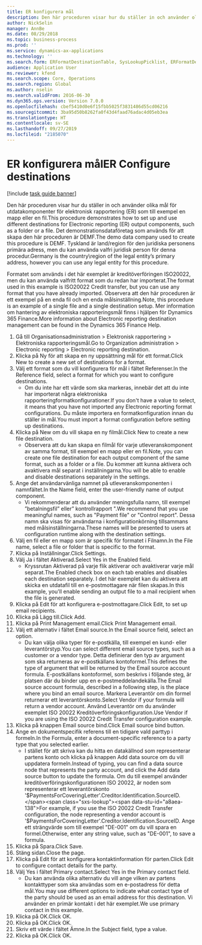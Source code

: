 ```yaml
---
title: ER konfigurera mål
description: Den här proceduren visar hur du ställer in och använder olika mål för utdatakomponenter för elektronisk rapportering (ER) som till exempel en mapp eller en fil.
author: NickSelin
manager: AnnBe
ms.date: 08/29/2018
ms.topic: business-process
ms.prod: ''
ms.service: dynamics-ax-applications
ms.technology: ''
ms.search.form: ERFormatDestinationTable, SysLookupPicklist, ERFormatDestinationSettings, ERFormatDestinationEmailSettings, ERExpressionDesignerFormula, SRSPrintDestinationTokens
audience: Application User
ms.reviewer: kfend
ms.search.scope: Core, Operations
ms.search.region: Global
ms.author: nselin
ms.search.validFrom: 2016-06-30
ms.dyn365.ops.version: Version 7.0.0
ms.openlocfilehash: cbef5410d0e6f15fbb5025f3831486d55cd06216
ms.sourcegitcommit: 3ba95d50b8262fa0f43d4faad76adac4d05eb3ea
ms.translationtype: HT
ms.contentlocale: sv-SE
ms.lasthandoff: 09/27/2019
ms.locfileid: "2185070"
---
```

# <a name="er-configure-destinations"></a><span data-ttu-id="a8aea-103">ER konfigurera mål</span><span class="sxs-lookup"><span data-stu-id="a8aea-103">ER Configure destinations</span></span>

[!include [task guide banner](../../includes/task-guide-banner.md)]

<span data-ttu-id="a8aea-104">Den här proceduren visar hur du ställer in och använder olika mål för utdatakomponenter för elektronisk rapportering (ER) som till exempel en mapp eller en fil.</span><span class="sxs-lookup"><span data-stu-id="a8aea-104">This procedure demonstrates how to set up and use different destinations for Electronic reporting (ER) output components, such as a folder or a file.</span></span> <span data-ttu-id="a8aea-105">Det demonstrationsdataföretag som används för att skapa den här proceduren är DEMF.</span><span class="sxs-lookup"><span data-stu-id="a8aea-105">The demo data company used to create this procedure is DEMF.</span></span> <span data-ttu-id="a8aea-106">Tyskland är land/region för den juridiska personens primära adress, men du kan använda valfri juridisk person för denna procedur.</span><span class="sxs-lookup"><span data-stu-id="a8aea-106">Germany is the country\region of the legal entity’s primary address, however you can use any legal entity for this procedure.</span></span> 

<span data-ttu-id="a8aea-107">Formatet som används i det här exemplet är kreditöverföringen ISO20022, men du kan använda valfritt format som du redan har importerat.</span><span class="sxs-lookup"><span data-stu-id="a8aea-107">The format used in this example is ISO20022 Credit transfer, but you can use any format that you have already imported.</span></span> <span data-ttu-id="a8aea-108">Observera att den här proceduren är ett exempel på en enda fil och en enda målsinställning.</span><span class="sxs-lookup"><span data-stu-id="a8aea-108">Note, this procedure is an example of a single file and a single destination setup.</span></span> <span data-ttu-id="a8aea-109">Mer information om hantering av elektroniska rapporteringsmål finns i hjälpen för Dynamics 365 Finance.</span><span class="sxs-lookup"><span data-stu-id="a8aea-109">More information about Electronic reporting destination management can be found in the Dynamics 365 Finance Help.</span></span>

1. <span data-ttu-id="a8aea-110">Gå till Organisationsadministration > Elektronisk rapportering > Elektroniska rapporteringsmål.</span><span class="sxs-lookup"><span data-stu-id="a8aea-110">Go to Organization administration > Electronic reporting > Electronic reporting destination.</span></span>
2. <span data-ttu-id="a8aea-111">Klicka på Ny för att skapa en ny uppsättning mål för ett format.</span><span class="sxs-lookup"><span data-stu-id="a8aea-111">Click New to create a new set of destinations for a format.</span></span>
3. <span data-ttu-id="a8aea-112">Välj ett format som du vill konfigurera för mål i fältet Referenser.</span><span class="sxs-lookup"><span data-stu-id="a8aea-112">In the Reference field, select a format for which you want to configure destinations.</span></span>
    * <span data-ttu-id="a8aea-113">Om du inte har ett värde som ska markeras, innebär det att du inte har importerat några elektroniska rapporteringformatkonfigurationer.</span><span class="sxs-lookup"><span data-stu-id="a8aea-113">If you don't have a value to select, it means that you have not imported any Electronic reporting format configurations.</span></span> <span data-ttu-id="a8aea-114">Du måste importera en formatkonfiguration innan du ställer in mål.</span><span class="sxs-lookup"><span data-stu-id="a8aea-114">You must import a format configuration before setting up destinations.</span></span>  
4. <span data-ttu-id="a8aea-115">Klicka på New om du vill skapa en ny filmål.</span><span class="sxs-lookup"><span data-stu-id="a8aea-115">Click New to create a new file destination.</span></span>
    * <span data-ttu-id="a8aea-116">Observera att du kan skapa en filmål för varje utleveranskomponent av samma format, till exempel en mapp eller en fil.</span><span class="sxs-lookup"><span data-stu-id="a8aea-116">Note, you can create one file destination for each output component of the same format, such as a folder or a file.</span></span> <span data-ttu-id="a8aea-117">Du kommer att kunna aktivera och avaktivera mål separat i inställningarna.</span><span class="sxs-lookup"><span data-stu-id="a8aea-117">You will be able to enable and disable destinations separately in the settings.</span></span>  
5. <span data-ttu-id="a8aea-118">Ange det användarvänliga namnet på utleveranskomponenten i namnfältet.</span><span class="sxs-lookup"><span data-stu-id="a8aea-118">In the Name field, enter the user-friendly name of output component.</span></span>
    * <span data-ttu-id="a8aea-119">Vi rekommenderar att du använder meningsfulla namn, till exempel ”betalningsfil” eller” kontrollrapport ".</span><span class="sxs-lookup"><span data-stu-id="a8aea-119">We recommend that you use meaningful names, such as "Payment file" or "Control report".</span></span> <span data-ttu-id="a8aea-120">Dessa namn ska visas för användarna i konfigurationkörning tillsammans med målsinställningarna.</span><span class="sxs-lookup"><span data-stu-id="a8aea-120">These names will be presented to users at configuration runtime along with the destination settings.</span></span>  
6. <span data-ttu-id="a8aea-121">Välj en fil eller en mapp som är specifik för formatet i Filnamn.</span><span class="sxs-lookup"><span data-stu-id="a8aea-121">In the File name, select a file or folder that is specific to the format.</span></span>
7. <span data-ttu-id="a8aea-122">Klicka på Inställningar.</span><span class="sxs-lookup"><span data-stu-id="a8aea-122">Click Settings.</span></span>
8. <span data-ttu-id="a8aea-123">Välj Ja i fältet Aktiverad.</span><span class="sxs-lookup"><span data-stu-id="a8aea-123">Select Yes in the Enabled field.</span></span>
    * <span data-ttu-id="a8aea-124">Kryssrutan Aktiverad på varje flik aktiverar och avaktiverar varje mål separat.</span><span class="sxs-lookup"><span data-stu-id="a8aea-124">The Enabled check box on each tab enables and disables each destination separately.</span></span> <span data-ttu-id="a8aea-125">I det här exemplet kan du aktivera att skicka en utdatafil till en e-postmottagare när filen skapas.</span><span class="sxs-lookup"><span data-stu-id="a8aea-125">In this example, you'll enable sending an output file to a mail recipient when the file is generated.</span></span>  
9. <span data-ttu-id="a8aea-126">Klicka på Edit för att konfigurera e-postmottagare.</span><span class="sxs-lookup"><span data-stu-id="a8aea-126">Click Edit, to set up email recipients.</span></span>
10. <span data-ttu-id="a8aea-127">Klicka på Lägg till.</span><span class="sxs-lookup"><span data-stu-id="a8aea-127">Click Add.</span></span>
11. <span data-ttu-id="a8aea-128">Klicka på Print Management email.</span><span class="sxs-lookup"><span data-stu-id="a8aea-128">Click Print Management email.</span></span>
12. <span data-ttu-id="a8aea-129">Välj ett alternativ i fältet Email source.</span><span class="sxs-lookup"><span data-stu-id="a8aea-129">In the Email source  field, select an option.</span></span>
    * <span data-ttu-id="a8aea-130">Du kan välja olika typer för e-postkälla, till exempel en kund- eller leverantörstyp.</span><span class="sxs-lookup"><span data-stu-id="a8aea-130">You can select different email source types, such as a customer or a vendor type.</span></span> <span data-ttu-id="a8aea-131">Detta definierar den typ av argument som ska returneras av e-postkällans kontoformel.</span><span class="sxs-lookup"><span data-stu-id="a8aea-131">This defines the type of argument that will be returned by the Email source account formula.</span></span> <span data-ttu-id="a8aea-132">E-postkällans kontoformel, som beskrivs i följande steg, är platsen där du binder upp en e-postmeddelandekälla.</span><span class="sxs-lookup"><span data-stu-id="a8aea-132">The Email source account formula, described in a following step, is the place where you bind an email source.</span></span> <span data-ttu-id="a8aea-133">Markera Leverantör om din formel returnerar ett leverantörskonto.</span><span class="sxs-lookup"><span data-stu-id="a8aea-133">Select Vendor if your formula will return a vendor account.</span></span> <span data-ttu-id="a8aea-134">Använd Leverantör om du använder exemplet ISO 20022 Kreditöverföringskonfiguration.</span><span class="sxs-lookup"><span data-stu-id="a8aea-134">Use Vendor if you are using the ISO 20022 Credit Transfer configuration example.</span></span>  
13. <span data-ttu-id="a8aea-135">Klicka på knappen Email source bind.</span><span class="sxs-lookup"><span data-stu-id="a8aea-135">Click Email source bind button.</span></span>
14. <span data-ttu-id="a8aea-136">Ange en dokumentspecifik referens till en tidigare vald parttyp i formeln.</span><span class="sxs-lookup"><span data-stu-id="a8aea-136">In the Formula, enter a document-specific reference to a party type that you selected earlier.</span></span>
    * <span data-ttu-id="a8aea-137">I stället för att skriva kan du hitta en datakällnod som representerar partens konto och klicka på knappen Add data source om du vill uppdatera formeln.</span><span class="sxs-lookup"><span data-stu-id="a8aea-137">Instead of typing, you can find a data source node that represents the party account, and click the Add data source button to update the formula.</span></span> <span data-ttu-id="a8aea-138">Om du till exempel använder kreditöverföringskonfigurationen ISO 20022, är noden som representerar ett leverantörskonto '$PaymentsForCoveringLetter'.Creditor.Identification.SourceID.</span><span class="sxs-lookup"><span data-stu-id="a8aea-138">For example, if you use the ISO 20022 Credit Transfer configuration, the node representing a vendor account is '$PaymentsForCoveringLetter'.Creditor.Identification.SourceID.</span></span> <span data-ttu-id="a8aea-139">Ange ett strängvärde som till exempel "DE-001" om du vill spara en formel.</span><span class="sxs-lookup"><span data-stu-id="a8aea-139">Otherwise, enter any string value, such as "DE-001", to save a formula.</span></span>  
15. <span data-ttu-id="a8aea-140">Klicka på Spara.</span><span class="sxs-lookup"><span data-stu-id="a8aea-140">Click Save.</span></span>
16. <span data-ttu-id="a8aea-141">Stäng sidan.</span><span class="sxs-lookup"><span data-stu-id="a8aea-141">Close the page.</span></span>
17. <span data-ttu-id="a8aea-142">Klicka på Edit för att konfigurera kontaktinformation för parten.</span><span class="sxs-lookup"><span data-stu-id="a8aea-142">Click Edit to configure contact details for the party.</span></span>
18. <span data-ttu-id="a8aea-143">Välj Yes i fältet Primary contact.</span><span class="sxs-lookup"><span data-stu-id="a8aea-143">Select Yes in the Primary contact field.</span></span>
    * <span data-ttu-id="a8aea-144">Du kan använda olika alternativ du vill ange vilken av partens kontakttyper som ska användas som en e-postadress för detta mål.</span><span class="sxs-lookup"><span data-stu-id="a8aea-144">You may use different options to indicate what contact type of the party should be used as an email address for this destination.</span></span> <span data-ttu-id="a8aea-145">Vi använder en primär kontakt i det här exemplet.</span><span class="sxs-lookup"><span data-stu-id="a8aea-145">We use primary contact in this example.</span></span>  
19. <span data-ttu-id="a8aea-146">Klicka på OK.</span><span class="sxs-lookup"><span data-stu-id="a8aea-146">Click OK.</span></span>
20. <span data-ttu-id="a8aea-147">Klicka på OK.</span><span class="sxs-lookup"><span data-stu-id="a8aea-147">Click OK.</span></span>
21. <span data-ttu-id="a8aea-148">Skriv ett värde i fältet Ämne.</span><span class="sxs-lookup"><span data-stu-id="a8aea-148">In the Subject field, type a value.</span></span>
22. <span data-ttu-id="a8aea-149">Klicka på OK.</span><span class="sxs-lookup"><span data-stu-id="a8aea-149">Click OK.</span></span>

